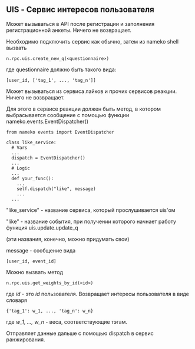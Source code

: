## UIS - Сервис интересов пользователя

Может вызываться в API после регистрации и заполнения регистрационной анкеты. Ничего не возвращает.

Необходимо подключить сервис как обычно, затем из nameko shell вызвать

```
n.rpc.uis.create_new_q(<questionnaire>)
```
где questionnaire должно быть такого вида:
  
```
[user_id, ['tag_1', ..., 'tag_n']]
```
  
Может вызываться из сервиса лайков и прочих сервисов реакции. Ничего не возвращает.

Для этого в сервисе реакции должен быть метод, в котором выбрасывается сообщение с помощью функции nameko.events.EventDispatcher()
```
from nameko events import EventDispatcher

class like_service:
  # Vars
  ...
  dispatch = EventDispatcher()
  ...
  # Logic
  ...
  def your_func():
    ...
    self.dispatch("like", message)
    ...
  ...
```
"like_service" - название сервиса, который прослушивается uis'ом

"like" - название события, при получении которого начнает работу функция uis.update.update_q 

(эти названия, конечно, можно придумать свои)

message - сообщение вида
```
[user_id, event_id]
```

Можно вызвать метод
```
n.rpc.uis.get_weights_by_id(<id>)
```
где _id_ - это _id_ пользователя. Возвращает интересы пользователя в виде словаря
```
{'tag_1': w_1, ..., 'tag_n': w_n}
```
где _w_1, ..., w_n_ - веса, соответствующие тэгам. 

Отправляет данные дальше с помощью dispatch в сервис ранжирования.
